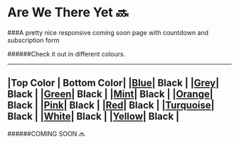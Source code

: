 Are We There Yet 🔜 
================

###A pretty nice responsive coming soon page with countdown and subscription form

######Check it out in different colours. 

-----------------------------------------------
|Top Color | Bottom Color|
|[Blue](http://htmlpreview.github.io/?https://github.com/roachhd/are-we-there-yet/blob/master/blue.html)| Black |
|[Grey](http://htmlpreview.github.io/?https://github.com/roachhd/are-we-there-yet/blob/master/gray.html)| Black |
|[Green](http://htmlpreview.github.io/?https://github.com/roachhd/are-we-there-yet/blob/master/green.html)| Black |
|[Mint](http://htmlpreview.github.io/?https://github.com/roachhd/are-we-there-yet/blob/master/mint.html)| Black |
|[Orange](http://htmlpreview.github.io/?https://github.com/roachhd/are-we-there-yet/blob/master/orange.html)| Black |
|[Pink](http://htmlpreview.github.io/?https://github.com/roachhd/are-we-there-yet/blob/master/pink.html)| Black |
|[Red](http://htmlpreview.github.io/?https://github.com/roachhd/are-we-there-yet/blob/master/red.html)| Black |
|[Turquoise](http://htmlpreview.github.io/?https://github.com/roachhd/are-we-there-yet/blob/master/turquoise.html)| Black |
|[White](http://htmlpreview.github.io/?https://github.com/roachhd/are-we-there-yet/blob/master/white.html)| Black |
|[Yellow](http://htmlpreview.github.io/?https://github.com/roachhd/are-we-there-yet/blob/master/yellow.html)| Black |
--------------------------------------------
######COMING SOON 🔜





